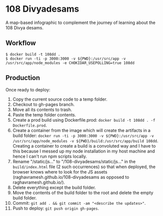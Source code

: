 # 108 Divyadesams

A map-based infographic to complement the journey of learning about the 108 Divya desams.

## Workflow
```
$ docker build -t 108dd .
$ docker run -ti -p 3000:3000 -v ${PWD}:/usr/src/app -v /usr/src/app/node_modules -e CHOKIDAR_USEPOLLING=true 108dd
```

## Production
Once ready to deploy:
1. Copy the current source code to a temp folder.
1. Checkout to gh-pages branch.
1. Move all its contents to trash.
1. Paste the temp folder contents.
1. Create a prod build using Dockerfile.prod: `docker build -t 108dd . -f Dockerfile.prod`.
1. Create a container from the image which will create the artifacts in a build folder: `docker run -ti -p 3000:3000 -v ${PWD}:/usr/src/app -v /usr/src/app/node_modules -v ${PWD}/build:/usr/src/app/build 108dd`. Creating a container to create a build is a convoluted way and I have to this because I messed up my node installation in my host machine and hence I can't run npm scripts locally.
1. Rename "/static/js..." to "/108-divyadesams/static/js..." in the `build/index.html` file (2 such occurrences) so that when deployed, the browser knows where to look for the JS assets (raghavramesh.github.io/108-divyadesams as opposed to raghavramesh.github.io/).
1. Delete everything except the build folder.
1. Move the contents of the build folder to the root and delete the empty build folder.
1. Commit: `git add . && git commit -am "<describe the updates>"`.
1. Push to deploy: `git push origin gh-pages`.
